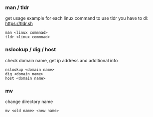 ### man / tldr
get usage example for each linux command
to use tldr you have to dl: https://tldr.sh
```shell
man <linux commnad>
tldr <linux commnad>
```

### nslookup / dig / host 
check domain name, get ip address and additional info
```shell
nslookup <domain name>
dig <domain name>
host <domain name>
```

### mv
change directory name
```shell
mv <old name> <new name>
```